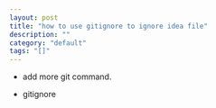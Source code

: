 ```yaml
---
layout: post
title: "how to use gitignore to ignore idea file"
description: ""
category: "default"
tags: "[]"
---
```


- add more git command.

- gitignore